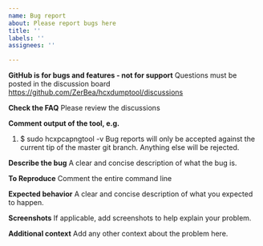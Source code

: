 ```yaml
---
name: Bug report
about: Please report bugs here
title: ''
labels: ''
assignees: ''

---
```


**GitHub is for bugs and features - not for support**
Questions must be posted in the discussion board https://github.com/ZerBea/hcxdumptool/discussions

**Check the FAQ**
Please review the discussions

**Comment output of the tool, e.g.**
1. $ sudo hcxpcapngtool -v
Bug reports will only be accepted against the current tip of the master git branch. Anything else will be rejected.

**Describe the bug**
A clear and concise description of what the bug is.

**To Reproduce**
Comment the entire command line

**Expected behavior**
A clear and concise description of what you expected to happen.

**Screenshots**
If applicable, add screenshots to help explain your problem.

**Additional context**
Add any other context about the problem here.
